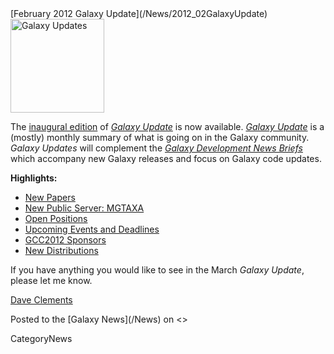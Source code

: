 <div class='newsItemHeader'>[February 2012 Galaxy Update](/News/2012_02GalaxyUpdate)</div>

<div class='right'><a href='/GalaxyUpdates/2012_02/'><img src='/Images/Logos/GalaxyUpdate200.png' alt='Galaxy Updates' width=150 /></a></div>

The [inaugural edition](/GalaxyUpdates/2012_02) of *[Galaxy Update](/GalaxyUpdates)* is now available.  *[Galaxy Update](/GalaxyUpdates)* is a (mostly) monthly summary of what is going on in the Galaxy community.  *Galaxy Updates* will complement the *[Galaxy Development News Briefs](/DevNewsBriefs)* which accompany new Galaxy releases and focus on Galaxy code updates.

**Highlights:**

* [New Papers](/GalaxyUpdates/2012_02/#new-papers)
* [New Public Server: MGTAXA](/GalaxyUpdates/2012_02/#new-public-server-mgtaxa)
* [Open Positions](/GalaxyUpdates/2012_02/#whos-hiring)
* [Upcoming Events and Deadlines](/GalaxyUpdates/2012_02/#upcoming-events-and-deadlines)
* [GCC2012 Sponsors](/GalaxyUpdates/2012_02/#gcc2012-sponsors)
* [New Distributions](/GalaxyUpdates/2012_02/#new-distributions)

If you have anything you would like to see in the March *Galaxy Update*, please let me know.

[Dave Clements](/DaveClements)

<div class='newsItemFooter'>Posted to the [Galaxy News](/News) on <<Date(2012-01-31T19:24:34Z)>></div>

CategoryNews
